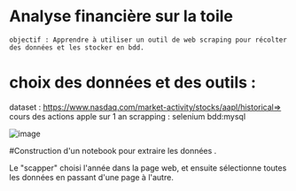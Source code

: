 # Analyse financière sur la toile

```
objectif : Apprendre à utiliser un outil de web scraping pour récolter des données et les stocker en bdd.
```

# choix des données et des outils :

dataset : https://www.nasdaq.com/market-activity/stocks/aapl/historical=> cours des actions apple sur 1 an 
scrapping : selenium
bdd:mysql 


![image](pagewebscrappée.PNG)

#Construction d'un notebook pour extraire les données .

Le "scapper" choisi l'année dans la page web, et ensuite sélectionne toutes les données en passant d'une page à l'autre.



